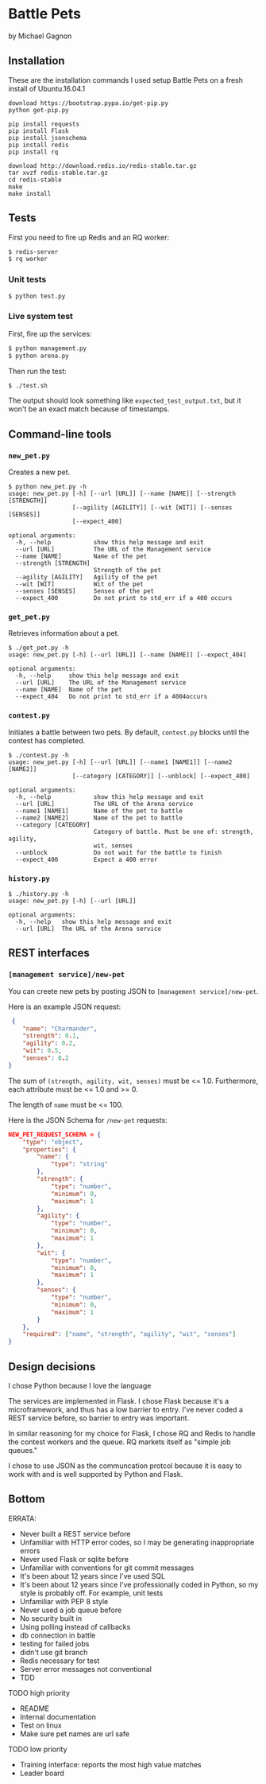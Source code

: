 # Battle Pets
by Michael Gagnon

## Installation
These are the installation commands I used setup Battle Pets on a fresh install of Ubuntu.16.04.1

```
download https://bootstrap.pypa.io/get-pip.py
python get-pip.py

pip install requests
pip install Flask
pip install jsonschema
pip install redis
pip install rq

download http://download.redis.io/redis-stable.tar.gz
tar xvzf redis-stable.tar.gz
cd redis-stable
make
make install
```
## Tests

First you need to fire up Redis and an RQ worker:

```bash
$ redis-server
$ rq worker
```

### Unit tests

```bash
$ python test.py
```

### Live system test

First, fire up the services:

```bash
$ python management.py
$ python arena.py
```

Then run the test:

```bash
$ ./test.sh
```

The output should look something like `expected_test_output.txt`, but it won't be an exact match because of timestamps.

## Command-line tools

### `new_pet.py`

Creates a new pet.

```
$ python new_pet.py -h
usage: new_pet.py [-h] [--url [URL]] [--name [NAME]] [--strength [STRENGTH]]
                  [--agility [AGILITY]] [--wit [WIT]] [--senses [SENSES]]
                  [--expect_400]

optional arguments:
  -h, --help            show this help message and exit
  --url [URL]           The URL of the Management service
  --name [NAME]         Name of the pet
  --strength [STRENGTH]
                        Strength of the pet
  --agility [AGILITY]   Agility of the pet
  --wit [WIT]           Wit of the pet
  --senses [SENSES]     Senses of the pet
  --expect_400          Do not print to std_err if a 400 occurs
```

### `get_pet.py`

Retrieves information about a pet.

```
$ ./get_pet.py -h
usage: new_pet.py [-h] [--url [URL]] [--name [NAME]] [--expect_404]

optional arguments:
  -h, --help     show this help message and exit
  --url [URL]    The URL of the Management service
  --name [NAME]  Name of the pet
  --expect_404   Do not print to std_err if a 4004occurs
```

### `contest.py`

Initiates a battle between two pets.
By default, `contest.py` blocks until the contest has completed.

```
$ ./contest.py -h
usage: new_pet.py [-h] [--url [URL]] [--name1 [NAME1]] [--name2 [NAME2]]
                  [--category [CATEGORY]] [--unblock] [--expect_400]

optional arguments:
  -h, --help            show this help message and exit
  --url [URL]           The URL of the Arena service
  --name1 [NAME1]       Name of the pet to battle
  --name2 [NAME2]       Name of the pet to battle
  --category [CATEGORY]
                        Category of battle. Must be one of: strength, agility,
                        wit, senses
  --unblock             Do not wait for the battle to finish
  --expect_400          Expect a 400 error
```

### `history.py`

```
$ ./history.py -h
usage: new_pet.py [-h] [--url [URL]]

optional arguments:
  -h, --help   show this help message and exit
  --url [URL]  The URL of the Arena service
```

## REST interfaces

### `[management service]/new-pet`

You can creete new pets by posting JSON to `[management service]/new-pet`.

Here is an example JSON request:

```JSON
 {
    "name": "Charmander",
    "strength": 0.1,
    "agility": 0.2,
    "wit": 0.5,
    "senses": 0.2
}
```

The sum of `(strength, agility, wit, senses)` must be <= 1.0.
Furthermore, each attribute must be <= 1.0 and >= 0.

The length of `name` must be <= 100.

Here is the JSON Schema for `/new-pet` requests:

```JSON
NEW_PET_REQUEST_SCHEMA = {
    "type": "object",
    "properties": {
        "name": {
            "type": "string"
        },
        "strength": {
            "type": "number",
            "minimum": 0,
            "maximum": 1
        },
        "agility": {
            "type": "number",
            "minimum": 0,
            "maximum": 1
        },
        "wit": {
            "type": "number",
            "minimum": 0,
            "maximum": 1
        },
        "senses": {
            "type": "number",
            "minimum": 0,
            "maximum": 1
        }
    },
    "required": ["name", "strength", "agility", "wit", "senses"]
}
```

## Design decisions

I chose Python because I love the language 

The services are implemented in Flask. I chose Flask because it's a
microframework, and thus has a low barrier to entry. I've never coded
a REST service before, so barrier to entry was important.

In similar reasoning for my choice for Flask, I chose RQ and Redis
to handle the contest workers and the queue. RQ markets itself as
"simple job queues."

I chose to use JSON as the communcation protcol because it is easy to
work with and is well supported by Python and Flask.

## Bottom

ERRATA:

- Never built a REST service before
- Unfamiliar with HTTP error codes, so I may be generating inappropriate
  errors
- Never used Flask or sqlite before
- Unfamiliar with conventions for git commit messages
- It's been about 12 years since I've used SQL
- It's been about 12 years since I've professionally coded in Python,
  so my style is probably off. For example, unit tests
- Unfamiliar with PEP 8 style
- Never used a job queue before
- No security built in
- Using polling instead of callbacks
- db connection in battle
- testing for failed jobs
- didn't use git branch
- Redis necessary for test
- Server error messages not conventional
- TDD

TODO high priority
- README
- Internal documentation
- Test on linux
- Make sure pet names are url safe

TODO low priority
- Training interface: reports the most high value matches
- Leader board
